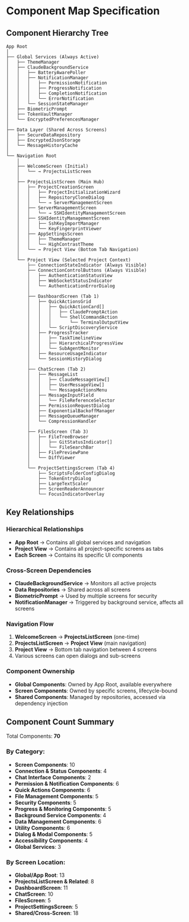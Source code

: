 # Component Map Specification

## Component Hierarchy Tree

```
App Root
│
├── Global Services (Always Active)
│   ├── ThemeManager
│   ├── ClaudeBackgroundService
│   │   ├── BatteryAwarePoller
│   │   ├── NotificationManager
│   │   │   ├── PermissionNotification
│   │   │   ├── ProgressNotification
│   │   │   ├── CompletionNotification
│   │   │   └── ErrorNotification
│   │   └── SessionStateManager
│   ├── BiometricPrompt
│   ├── TokenVaultManager
│   └── EncryptedPreferencesManager
│
├── Data Layer (Shared Across Screens)
│   ├── SecureDataRepository
│   ├── EncryptedJsonStorage
│   └── MessageHistoryCache
│
└── Navigation Root
    │
    ├── WelcomeScreen (Initial)
    │   └── → ProjectsListScreen
    │
    ├── ProjectsListScreen (Main Hub)
    │   ├── ProjectCreationScreen
    │   │   ├── ProjectInitializationWizard
    │   │   ├── RepositoryCloneDialog
    │   │   └── → ServerManagementScreen
    │   ├── ServerManagementScreen
    │   │   └── → SSHIdentityManagementScreen
    │   ├── SSHIdentityManagementScreen
    │   │   ├── SshKeyImportManager
    │   │   └── KeyFingerprintViewer
    │   ├── AppSettingsScreen
    │   │   ├── ThemeManager
    │   │   └── HighContrastTheme
    │   └── → Project View (Bottom Tab Navigation)
    │
    └── Project View (Selected Project Context)
        ├── ConnectionStateIndicator (Always Visible)
        ├── ConnectionControlButtons (Always Visible)
        │   ├── AuthenticationStatusView
        │   ├── WebSocketStatusIndicator
        │   └── AuthenticationErrorDialog
        │
        ├── DashboardScreen (Tab 1)
        │   ├── QuickActionsGrid
        │   │   ├── QuickActionCard[]
        │   │   │   ├── ClaudePromptAction
        │   │   │   └── ShellCommandAction
        │   │   │       └── TerminalOutputView
        │   │   └── ScriptDiscoveryService
        │   ├── ProgressTracker
        │   │   ├── TaskTimelineView
        │   │   ├── HierarchicalProgressView
        │   │   └── SubAgentMonitor
        │   ├── ResourceUsageIndicator
        │   └── SessionHistoryDialog
        │
        ├── ChatScreen (Tab 2)
        │   ├── MessageList
        │   │   ├── ClaudeMessageView[]
        │   │   ├── UserMessageView[]
        │   │   └── MessageActionsMenu
        │   ├── MessageInputField
        │   │   └── FileReferenceSelector
        │   ├── PermissionRequestDialog
        │   ├── ExponentialBackoffManager
        │   ├── MessageQueueManager
        │   └── CompressionHandler
        │
        ├── FilesScreen (Tab 3)
        │   ├── FileTreeBrowser
        │   │   ├── GitStatusIndicator[]
        │   │   └── FileSearchBar
        │   ├── FilePreviewPane
        │   └── DiffViewer
        │
        └── ProjectSettingsScreen (Tab 4)
            ├── ScriptsFolderConfigDialog
            ├── TokenEntryDialog
            ├── LargeTextScaler
            ├── ScreenReaderAnnouncer
            └── FocusIndicatorOverlay
```

## Key Relationships

### Hierarchical Relationships
- **App Root** → Contains all global services and navigation
- **Project View** → Contains all project-specific screens as tabs
- **Each Screen** → Contains its specific UI components

### Cross-Screen Dependencies
- **ClaudeBackgroundService** → Monitors all active projects
- **Data Repositories** → Shared across all screens
- **BiometricPrompt** → Used by multiple screens for security
- **NotificationManager** → Triggered by background service, affects all screens

### Navigation Flow
1. **WelcomeScreen** → **ProjectsListScreen** (one-time)
2. **ProjectsListScreen** → **Project View** (main navigation)
3. **Project View** → Bottom tab navigation between 4 screens
4. Various screens can open dialogs and sub-screens

### Component Ownership
- **Global Components**: Owned by App Root, available everywhere
- **Screen Components**: Owned by specific screens, lifecycle-bound
- **Shared Components**: Managed by repositories, accessed via dependency injection

## Component Count Summary

Total Components: **70**

### By Category:
- **Screen Components**: 10
- **Connection & Status Components**: 4
- **Chat Interface Components**: 2
- **Permission & Notification Components**: 6
- **Quick Actions Components**: 6
- **File Management Components**: 5
- **Security Components**: 5
- **Progress & Monitoring Components**: 5
- **Background Service Components**: 4
- **Data Management Components**: 6
- **Utility Components**: 6
- **Dialog & Modal Components**: 5
- **Accessibility Components**: 4
- **Global Services**: 3

### By Screen Location:
- **Global/App Root**: 13
- **ProjectsListScreen & Related**: 8
- **DashboardScreen**: 11
- **ChatScreen**: 10
- **FilesScreen**: 5
- **ProjectSettingsScreen**: 5
- **Shared/Cross-Screen**: 18